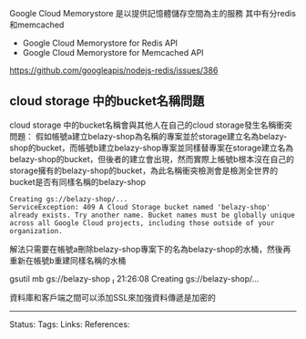 
Google Cloud Memorystore 是以提供記憶體儲存空間為主的服務
其中有分redis和memcached
- Google Cloud Memorystore for Redis API
- Google Cloud Memorystore for Memcached API


https://github.com/googleapis/nodejs-redis/issues/386





## cloud storage 中的bucket名稱問題
cloud storage 中的bucket名稱會與其他人在自己的cloud storage發生名稱衝突問題：
假如帳號a建立belazy-shop為名稱的專案並於storage建立名為belazy-shop的bucket，而帳號b建立belazy-shop專案並同樣替專案在storage建立名為belazy-shop的bucket，但後者的建立會出現，然而實際上帳號b根本沒在自己的storage擁有的belazy-shop的bucket，為此名稱衝突檢測會是檢測全世界的bucket是否有同樣名稱的belazy-shop
```
Creating gs://belazy-shop/...
ServiceException: 409 A Cloud Storage bucket named 'belazy-shop' already exists. Try another name. Bucket names must be globally unique across all Google Cloud projects, including those outside of your organization.
```

解法只需要在帳號a刪除belazy-shop專案下的名為belazy-shop的水桶，然後再重新在帳號b重建同樣名稱的水桶

gsutil mb gs://belazy-shop                                                   21:26:08
Creating gs://belazy-shop/...


資料庫和客戶端之間可以添加SSL來加強資料傳遞是加密的


---
Status: 
Tags:
Links:
References:
